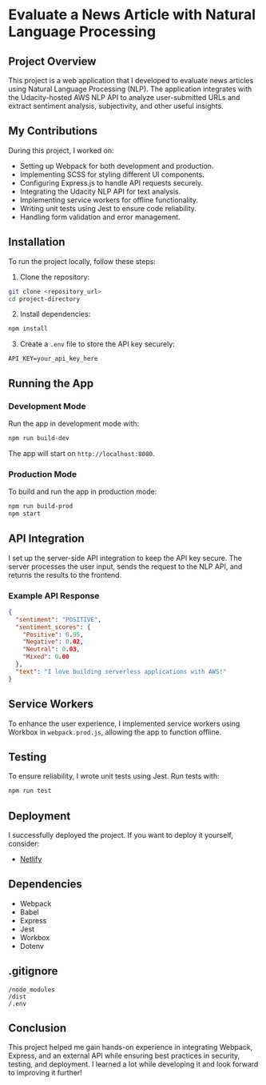 # Evaluate a News Article with Natural Language Processing

## Project Overview
This project is a web application that I developed to evaluate news articles using Natural Language Processing (NLP). The application integrates with the Udacity-hosted AWS NLP API to analyze user-submitted URLs and extract sentiment analysis, subjectivity, and other useful insights.

## My Contributions
During this project, I worked on:
- Setting up Webpack for both development and production.
- Implementing SCSS for styling different UI components.
- Configuring Express.js to handle API requests securely.
- Integrating the Udacity NLP API for text analysis.
- Implementing service workers for offline functionality.
- Writing unit tests using Jest to ensure code reliability.
- Handling form validation and error management.

## Installation
To run the project locally, follow these steps:

1. Clone the repository:
```bash
git clone <repository_url>
cd project-directory
```

2. Install dependencies:
```bash
npm install
```

3. Create a `.env` file to store the API key securely:
```
API_KEY=your_api_key_here
```

## Running the App

### Development Mode
Run the app in development mode with:
```bash
npm run build-dev
```
The app will start on `http://localhost:8080`.

### Production Mode
To build and run the app in production mode:
```bash
npm run build-prod
npm start
```

## API Integration
I set up the server-side API integration to keep the API key secure. The server processes the user input, sends the request to the NLP API, and returns the results to the frontend.

### Example API Response
```json
{
  "sentiment": "POSITIVE",
  "sentiment_scores": {
    "Positive": 0.95,
    "Negative": 0.02,
    "Neutral": 0.03,
    "Mixed": 0.00
  },
  "text": "I love building serverless applications with AWS!"
}
```

## Service Workers
To enhance the user experience, I implemented service workers using Workbox in `webpack.prod.js`, allowing the app to function offline.

## Testing
To ensure reliability, I wrote unit tests using Jest. Run tests with:
```bash
npm run test
```

## Deployment
I successfully deployed the project. If you want to deploy it yourself, consider:
- [Netlify](https://evaluate-news-nlp-main-by-samaabosair.netlify.app/)

## Dependencies
- Webpack
- Babel
- Express
- Jest
- Workbox
- Dotenv

## .gitignore
```
/node_modules
/dist
/.env
```

## Conclusion
This project helped me gain hands-on experience in integrating Webpack, Express, and an external API while ensuring best practices in security, testing, and deployment. I learned a lot while developing it and look forward to improving it further!

